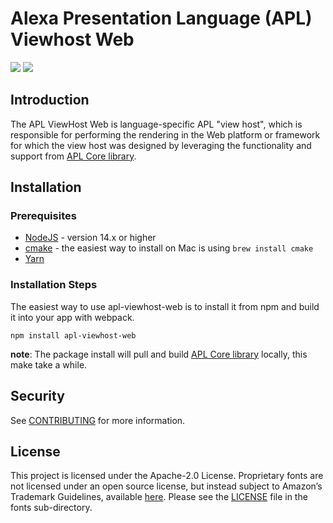# Alexa Presentation Language (APL) Viewhost Web

<p>
 <a href="https://github.com/alexa/apl-viewhost-web/tree/v2023.2.0" alt="version">
 <img src="https://img.shields.io/badge/stable%20version-2023.2.0-brightgreen" /></a>
 <a href="https://github.com/alexa/apl-core-library/tree/v2023.2.0" alt="APLCore">
 <img src="https://img.shields.io/badge/apl%20core%20library-2023.2.0-navy" /></a>
</p>

## Introduction

The APL ViewHost Web is language-specific APL "view host", which is responsible for performing the rendering in the Web
platform or framework for which the view host was designed by leveraging the functionality and support from [APL Core library](https://github.com/alexa/apl-core-library).

## Installation

### Prerequisites

* [NodeJS](https://nodejs.org/en/) - version 14.x or higher
* [cmake](https://cmake.org/install/) - the easiest way to install on Mac is using `brew install cmake`
* [Yarn](https://yarnpkg.com/getting-started/install)

### Installation Steps
The easiest way to use apl-viewhost-web is to install it from npm and build it into your app with webpack.

```
npm install apl-viewhost-web
```

**note**: The package install will pull and build [APL Core library](https://github.com/alexa/apl-core-library) locally,
this make take a while.

## Security

See [CONTRIBUTING](CONTRIBUTING.md#security-issue-notifications) for more information.

## License

This project is licensed under the Apache-2.0 License. Proprietary fonts are not licensed under an open source license, but instead subject to Amazon’s Trademark Guidelines, available [here](https://developer.amazon.com/support/legal/tuabg#trademark). Please see the [LICENSE](fonts/LICENSE.txt) file in the fonts sub-directory.

